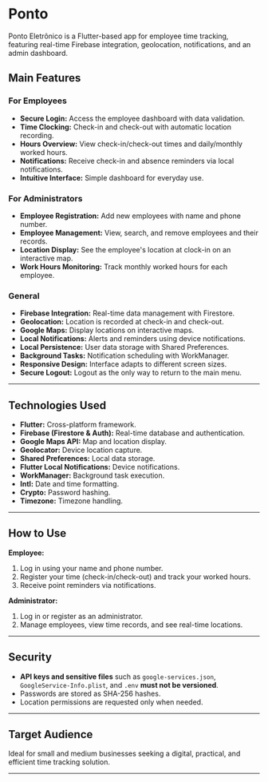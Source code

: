 # Ponto

Ponto Eletrônico is a Flutter-based app for employee time tracking, featuring real-time Firebase integration, geolocation, notifications, and an admin dashboard.

## Main Features

### For Employees
- **Secure Login:** Access the employee dashboard with data validation.
- **Time Clocking:** Check-in and check-out with automatic location recording.
- **Hours Overview:** View check-in/check-out times and daily/monthly worked hours.
- **Notifications:** Receive check-in and absence reminders via local notifications.
- **Intuitive Interface:** Simple dashboard for everyday use.

### For Administrators
- **Employee Registration:** Add new employees with name and phone number.
- **Employee Management:** View, search, and remove employees and their records.
- **Location Display:** See the employee's location at clock-in on an interactive map.
- **Work Hours Monitoring:** Track monthly worked hours for each employee.

### General
- **Firebase Integration:** Real-time data management with Firestore.
- **Geolocation:** Location is recorded at check-in and check-out.
- **Google Maps:** Display locations on interactive maps.
- **Local Notifications:** Alerts and reminders using device notifications.
- **Local Persistence:** User data storage with Shared Preferences.
- **Background Tasks:** Notification scheduling with WorkManager.
- **Responsive Design:** Interface adapts to different screen sizes.
- **Secure Logout:** Logout as the only way to return to the main menu.

---

## Technologies Used

- **Flutter:** Cross-platform framework.
- **Firebase (Firestore & Auth):** Real-time database and authentication.
- **Google Maps API:** Map and location display.
- **Geolocator:** Device location capture.
- **Shared Preferences:** Local data storage.
- **Flutter Local Notifications:** Device notifications.
- **WorkManager:** Background task execution.
- **Intl:** Date and time formatting.
- **Crypto:** Password hashing.
- **Timezone:** Timezone handling.

---

## How to Use

**Employee:**
1. Log in using your name and phone number.
2. Register your time (check-in/check-out) and track your worked hours.
3. Receive point reminders via notifications.

**Administrator:**
1. Log in or register as an administrator.
2. Manage employees, view time records, and see real-time locations.

---

## Security

- **API keys and sensitive files** such as `google-services.json`, `GoogleService-Info.plist`, and `.env` **must not be versioned**.
- Passwords are stored as SHA-256 hashes.
- Location permissions are requested only when needed.

---

## Target Audience

Ideal for small and medium businesses seeking a digital, practical, and efficient time tracking solution.

---